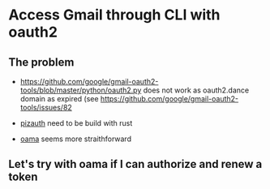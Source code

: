 # Access Gmail through CLI with oauth2

## The problem 

- <https://github.com/google/gmail-oauth2-tools/blob/master/python/oauth2.py>
does not work as oauth2.dance domain as expired (see
<https://github.com/google/gmail-oauth2-tools/issues/82>

- [pizauth](https://github.com/ltratt/pizauth) need to be build with
  rust

- [oama](https://github.com/pdobsan/oama) seems more straithforward


## Let's try with oama if I can authorize and renew a token


